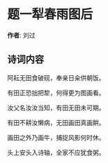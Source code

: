 # 题一犁春雨图后

**作者**: 刘过

## 诗词内容

阿耘无田食破砚，奉亲日籴供朝饭。

有田正恐拙把犂，何得更为图画看。

汝父名汝汝当知，有田无田未可期。

有田不耕汝懒病，无田画田真画餠。

画田之外乃画牛，捕捉风影何时休。

头上安头入诗轴，全家不应犹食粥。

